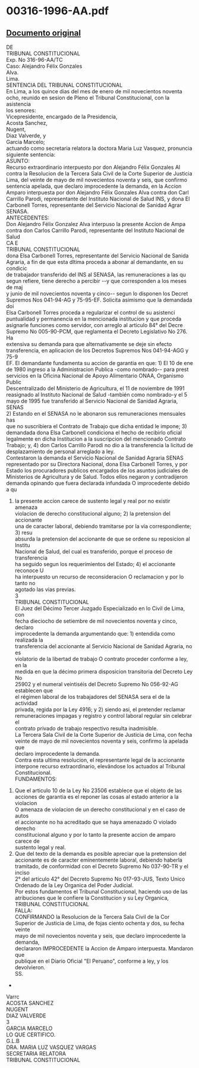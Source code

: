 
00316-1996-AA.pdf
=================
  
[Documento original](https://tc.gob.pe/jurisprudencia/1998/00316-1996-AA.pdf)  
---  
DE  
TRIBUNAL CONSTITUCIONAL  
Exp. No 316-96-AA/TC  
Caso: Alejandro Félix Gonzales  
Alva.  
Lima.  
SENTENCIA DEL TRIBUNAL CONSTITUCIONAL  
En Lima, a los quince dias del mes de enero de mil novecientos noventa  
ocho, reunido en sesion de Pleno el Tribunal Constitucional, con la asistencia  
los senores:  
Vicepresidente, encargado de la Presidencia,  
Acosta Sanchez,  
Nugent,  
Diaz Valverde, y  
Garcia Marcelo;  
actuando como secretaria relatora la doctora Maria Luz Vasquez, pronuncia  
siguiente sentencia:  
ASUNTO:  
Recurso extraordinario interpuesto por don Alejandro Félix Gonzales Al  
contra la Resolucion de la Tercera Sala Civil de la Corte Superior de Justicia  
Lima, del veinte de mayo de mil novecientos noventa y seis, que confirmo  
sentencia apelada, que declaro improcedente la demanda, en la Accion  
Amparo interpuesta por don Alejandro Félix Gonzales Alva contra don Carl  
Carrillo Parodi, representante del Instituto Nacional de Salud INS, y dona El  
Carbonell Torres, representante del Servicio Nacional de Sanidad Agrar  
SENASA.  
ANTECEDENTES:  
Don Alejandro Félix Gonzalez Alva interpuso la presente Accion de Ampa  
contra don Carlos Carrillo Parodi, representante del Instituto Nacional de Salud  
CA E  
TRIBUNAL CONSTITUCIONAL  
dona Elsa Carbonell Torres, representante del Servicio Nacional de Sanida  
Agraria, a fin de que esta dltima proceda a abonar al demandante, en su condicic  
de trabajador transferido del INS al SENASA, las remuneraciones a las qu  
segun refiere, tiene derecho a percibir --y que corresponden a los meses de maj  
y junio de mil novecientos noventa y cinco-- segun lo disponen los Decret  
Supremos Nos 041-94-AG y 75-95-EF. Solicita asimismo que la demandada doi  
Elsa Carbonell Torres proceda a regularizar el control de su asistenci  
puntualidad y permanencia en la mencionada institucion y que proceda  
asignarle funciones como servidor, con arreglo al articulo 84° del Decre  
Supremo No 005-90-PCM, que reglamenta el Decreto Legislativo No 276. Ha  
extensiva su demanda para que alternativamente se deje sin efecto  
transferencia, en aplicacion de los Decretos Supremos Nos 041-94-AGG y 75-9  
EF. El demandante fundamenta su accion de garantia en que: 1) El 10 de ene  
de 1980 ingreso a la Administracion Publica -como nombrado-- para prest  
servicios en la Oficina Nacional de Apoyo Alimentario ONAA, Organismo Public  
Descentralizado del Ministerio de Agricultura, el 11 de noviembre de 1991  
reasignado al Instituto Nacional de Salud -también como nombrado-y el 5  
mayo de 1995 fue transferido al Servicio Nacional de Sanidad Agraria, SENAS  
2) Estando en el SENASA no le abonaron sus remuneraciones mensuales has  
que no suscribiera el Contrato de Trabajo que dicha entidad le impone; 3)  
demandada dona Elsa Carbonell condiciona el hecho de recibirlo oficial  
legalmente en dicha Institucion a la suscripcion del mencionado Contrato  
Trabajo; y, 4) don Carlos Carrillo Parodi no dio a la transferencia la licitud de  
desplazamiento de personal arreglado a ley.  
Contestaron la demanda el Servicio Nacional de Sanidad Agraria SENAS  
representado por su Directora Nacional, dona Elsa Carbonell Torres, y por  
Estado los procuradores publicos encargados de los asuntos judiciales de  
Ministerios de Agricultura y de Salud. Todos ellos negaron y contradijeron  
demanda opinando que fuera declarada infundada O improcedente debido a qu  
1) la presente accion carece de sustento legal y real por no existir amenaza  
violacion de derecho constitucional alguno; 2) la pretension del accionante  
una de caracter laboral, debiendo tramitarse por la via correspondiente; 3) resu  
absurda la pretension del accionante de que se ordene su reposicion al Institu  
Nacional de Salud, del cual es transferido, porque el proceso de transferencia  
ha seguido segun los requerimientos del Estado; 4) el accionante reconoce U  
ha interpuesto un recurso de reconsideracion O reclamacion y por lo tanto no  
agotado las vias previas.  
3  
TRIBUNAL CONSTITUCIONAL  
El Juez del Décimo Tercer Juzgado Especializado en lo Civil de Lima, con  
fecha dieciocho de setiembre de mil novecientos noventa y cinco, declaro  
improcedente la demanda argumentando que: 1) entendida como realizada la  
transferencia del accionante al Servicio Nacional de Sanidad Agraria, no es  
violatorio de la libertad de trabajo O contrato proceder conforme a ley, en la  
medida en que la décimo primera disposicion transitoria del Decreto Ley No  
25902 y el numeral veintiséis del Decreto Supremo No 056-92-AG establecen que  
el régimen laboral de los trabajadores del SENASA sera el de la actividad  
privada, regida por la Ley 4916; y 2) siendo asi, el pretender reclamar  
remuneraciones impagas y registro y control laboral regular sin celebrar el  
contrato privado de trabajo respectivo resulta inadmisible.  
La Tercera Sala Civil de la Corte Superior de Justicia de Lima, con fecha  
veinte de mayo de mil novecientos noventa y seis, confirmo la apelada que  
declaro improcedente la demanda.  
Contra esta ultima resolucion, el representante legal de la accionante  
interpone recurso extraordinario, elevândose los actuados al Tribunal  
Constitucional.  
FUNDAMENTOS:  
1. Que el articulo 10 de la Ley No 23506 establece que el objeto de las  
acciones de garantia es el reponer las cosas al estado anterior a la violacion  
O amenaza de violacion de un derecho constitucional y en el caso de autos  
el accionante no ha acreditado que se haya amenazado O violado derecho  
constitucional alguno y por lo tanto la presente accion de amparo carece de  
sustento legal y real.  
2. Que del texto de la demanda es posible apreciar que la pretension del  
accionante es de caracter eminentemente laboral, debiendo haberla  
tramitado, de conformidad con el Decreto Supremo No 037-90-TR y el inciso  
2° del articulo 42° del Decreto Supremo No 017-93-JUS, Texto Unico  
Ordenado de la Ley Organica del Poder Judicial.  
Por estos fundamentos el Tribunal Constitucional, haciendo uso de las  
atribuciones que le confiere la Constitucion y su Ley Organica,  
TRIBUNAL CONSTITUCIONAL  
FALLA:  
CONFIRMANDO la Resolucion de la Tercera Sala Civil de la Cor  
Superior de Justicia de Lima, de fojas ciento ochenta y dos, su fecha veinte  
mayo de mil novecientos noventa y seis, que declaro improcedente la demanda,  
declararon IMPROCEDENTE la Accion de Amparo interpuesta. Mandaron que  
publique en el Diario Oficial "El Peruano", conforme a ley, y los devolvieron.  
SS.  
-  
Varrc  
ACOSTA SANCHEZ  
NUGENT  
DIAZ VALVERDE  
3  
GARCIA MARCELO  
LO QUE CERTIFICO.  
G.L.B  
DRA. MARIA LUZ VASQUEZ VARGAS  
SECRETARIA RELATORA  
TRIBUNAL CONSTITUCIONAL
